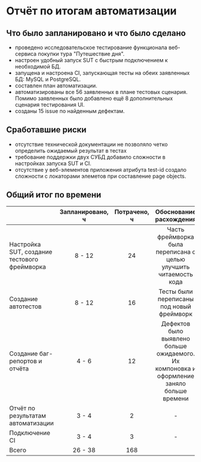 # Отчёт по итогам автоматизации

## Что было запланировано и что было сделано

- проведено исследовательское тестирование функционала веб-сервиса покупки тура "Путешествие дня".
- настроен удобный запуск SUT с быстрым подключением к необходимой БД.
- запущена и настроена CI, запускающая тесты на обеих заявленных БД: MySQL и PostgreSQL.
- составлен план автоматизации.
- автоматизированы все 56 заявленных в плане тестовых сценария. Помимо заявленных было добавлено ещё 8 дополнительных
  сценария тестирования UI.
- созданы 15 issue по найденным дефектам.

## Сработавшие риски

- отсутствие технической документации не позволяло четко определить ожидаемый результат в тестах
- требование поддержки двух СУБД добавило сложности в настройках запуска SUT и CI.
- отсутствие у веб-элементов приложения атрибута test-id создало сложности с локаторами элеметов при составление page objects.

## Общий итог по времени

|                  | Запланировано, ч  | Потрачено, ч |                                  Обоснование расхождения                                   |
|:-----------------|    :----:   |:------------:|:------------------------------------------------------------------------------------------:|
| Настройка SUT, создание тестового фреймворка | 8 - 12  |      24      |             Часть фреймворка была переписана с целью улучшить читаемость кода              |
| Создание автотестов  | 8 - 12  |      16      |                         Тесты были переписаны под новый фреймворк                          |
| Создание баг-репортов и отчёта | 4 - 6 |      12      | Дефектов было выявлено больше ожидаемого. Их компоновка и оформление заняло больше времени |  
| Отчёт по результатам автоматизации | 3 - 4 |      2       |                                             -                                              |  
| Подключение CI | 3 - 4 |      3       |                                             -                                              |  
| Всего | 26 - 38 |     168      |        
